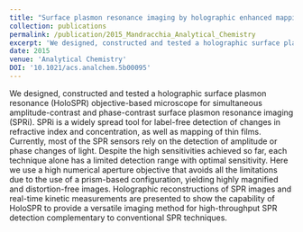 ```yaml
---
title: "Surface plasmon resonance imaging by holographic enhanced mapping"
collection: publications
permalink: /publication/2015_Mandracchia_Analytical_Chemistry
excerpt: 'We designed, constructed and tested a holographic surface plasmon resonance (HoloSPR) objective-based microscope for simultaneous amplitude-contrast and phase-contrast surface plasmon resonance imaging (SPRi). SPRi is a widely spread tool for label-free detection of changes in refractive index and concentration, as well as mapping of thin films. Currently, most of the SPR sensors rely on the detection of amplitude or phase changes of light. Despite the high sensitivities achieved so far, each technique alone has a limited detection range with optimal sensitivity. Here we use a high numerical aperture objective that avoids all the limitations due to the use of a prism-based configuration, yielding highly magnified and distortion-free images. Holographic reconstructions of SPR images and real-time kinetic measurements are presented to show the capability of HoloSPR to provide a versatile imaging method for high-throughput SPR detection complementary to conventional SPR techniques.'
date: 2015
venue: 'Analytical Chemistry'
DOI: '10.1021/acs.analchem.5b00095'
---
```

We designed, constructed and tested a holographic surface plasmon resonance (HoloSPR) objective-based microscope for simultaneous amplitude-contrast and phase-contrast surface plasmon resonance imaging (SPRi). SPRi is a widely spread tool for label-free detection of changes in refractive index and concentration, as well as mapping of thin films. Currently, most of the SPR sensors rely on the detection of amplitude or phase changes of light. Despite the high sensitivities achieved so far, each technique alone has a limited detection range with optimal sensitivity. Here we use a high numerical aperture objective that avoids all the limitations due to the use of a prism-based configuration, yielding highly magnified and distortion-free images. Holographic reconstructions of SPR images and real-time kinetic measurements are presented to show the capability of HoloSPR to provide a versatile imaging method for high-throughput SPR detection complementary to conventional SPR techniques.
